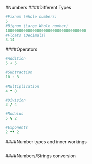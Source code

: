 #Numbers
####Different Types
```ruby
#Fixnum (Whole numbers)
5
#Bignum (Large Whole number)
100000000000000000000000000000000000
#Floats (Decimals)
3.14
```
####Operators
````ruby
#Addition
5 + 5

#Subtraction
10 - 3

#Multiplication
4 * 8

#Division
3 / 4

#Modulus
5 % 2

#Exponents
2 ** 2
````
####Number types and inner workings
```ruby

```
####Numbers/Strings conversion
```ruby

```
